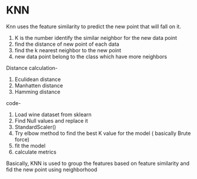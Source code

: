 # KNN

Knn uses the feature similarity to predict the new point that will fall on it.

1. K is the number identify the similar neighbor for the new data point
2. find the distance of new point of each data
3. find the k nearest neighbor to the new point 
4. new data point belong to the class which have more neighbors 

Distance calculation-

1. Eculidean distance
2. Manhatten distance
3. Hamming distance

code-
1. Load wine dataset from sklearn
2. Find Null values and replace it
3. StandardScaler()
4. Try elbow method to find the best K value for the model ( basically Brute force)
5. fit the model
6. calculate metrics

Basically, KNN is used to group the features based on feature similarity and fid the new point using neighborhood
